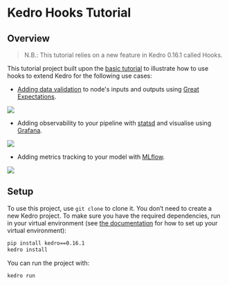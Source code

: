 # Kedro Hooks Tutorial

## Overview

> N.B.: This tutorial relies on a new feature in Kedro 0.16.1 called Hooks.

This tutorial project built upon the [basic tutorial](../kedro-tutorial) to illustrate how to use hooks to extend Kedro for the following use cases:

* [Adding data validation](src/kedro_hooks_tutorial/hooks/data_validation_hooks.py) to node's inputs and outputs using [Great Expectations](https://docs.greatexpectations.io/en/latest/).

![](docs/images/data_validation.png)

* Adding observability to your pipeline with [statsd](https://statsd.readthedocs.io/en/v3.3/configure.html) and visualise using [Grafana](https://grafana.com/).

![](docs/images/pipeline_observability.png)

* Adding metrics tracking to your model with [MLflow](https://mlflow.org/).

![](docs/images/mlflow.png)


## Setup

To use this project, use `git clone` to clone it. You don’t need to create a new Kedro project. To make sure you have the required dependencies, run in your virtual environment (see [the documentation](https://kedro.readthedocs.io/en/stable/02_getting_started/01_prerequisites.html#python-virtual-environments) for how to set up your virtual environment):

```bash
pip install kedro==0.16.1
kedro install
```

You can run the project with:

```bash
kedro run
```
